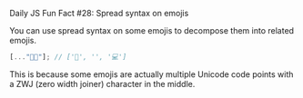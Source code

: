 Daily JS Fun Fact #28: Spread syntax on emojis

You can use spread syntax on some emojis to decompose them into related emojis.

```js
[..."👨‍💻"]; // ['👨', '‍', '💻']
```

This is because some emojis are actually multiple Unicode code points with a ZWJ (zero width joiner) character in the middle.

